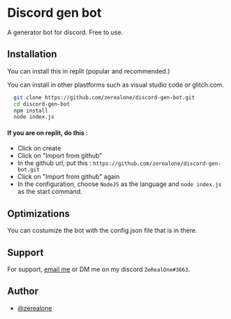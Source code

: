 # Discord gen bot
A generator bot for discord. Free to use.


## Installation

You can install this in replit (popular and recommended.)

You can install in other plastforms such as visual studio code or glitch.com.

```bash
  git clone https://github.com/zerealone/discord-gen-bot.git
  cd discord-gen-bot
  npm install
  node index.js
```

#### If you are on replit, do this :

- Click on create
- Click on "Import from github"
- In the github url, put this : `https://github.com/zerealone/discord-gen-bot.git`
- Click on "Import from github" again
- In the configuration, choose `NodeJS` as the language and `node index.js` as the start command.
## Optimizations

You can costumize the bot with the config.json file that is in there.


## Support

For support, [email me](mailto:zerealone.business@gmail.com) or DM me on my discord `ZeRealOne#3663`.


## Author

- [@zerealone](https://www.github.com/zerealone)

